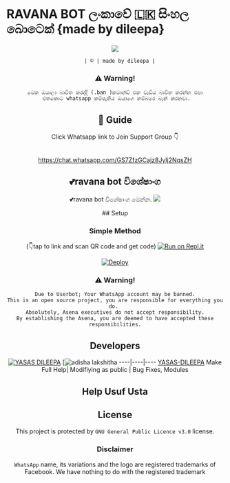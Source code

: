 #      RAVANA BOT ලංකාවේ 🇱🇰 සිංහල බොටෙක් {made by dileepa}


<div align="center">
  <img border-radius: 50px src="https://telegra.ph/file/7de56858209649d760d99.jpg" >
  <p align="center">

    
       | © | made by dileepa |
    
    
### ⚠️ Warning! 
```
මෙක ඔයාලා බාවිත කරද්දි (.ban )කමාන්ඩ් එක වැඩිය බාවිත කරන්න එපා
 එතකොට whatsapp කම්පැනිය ඔයාගෙ නම්බරෙ බැන් කරනවා.
```
## 📢 Guide
Click Whatsapp link to Join Support Group 👇
<br>
<br>
  

https://chat.whatsapp.com/GS7ZfzGCajz8Jylj2NqsZH
  <div align="center">
       
  </div>
  
  ## 💕ravana bot විශේෂාංග
💕ravana bot විශේෂාංග මෙන්න.
<a href="https://github.com/yasasdileepa/SL-maraya">
    <img src="https://img.shields.io/badge/Click%20here-purple&style=plastic">

  </a>
## Setup
<div align="center">

  ### Simple Method
  (👇tap to link and scan QR code and get code)
[![Run on Repl.it](https://repl.it/badge/github/quiec/RAVANA)](https://replit.com/@KgAmda/KingRvana?v=1)

[![Deploy](https://www.herokucdn.com/deploy/button.svg)](https://heroku.com/deploy?template=https://github.com/yasasdileepa/slDILEEPA)
     </div>
### ⚠️ Warning! 
```
Due to Userbot; Your WhatsApp account may be banned.
This is an open source project, you are responsible for everything you do. 
Absolutely, Asena executives do not accept responsibility.
By establishing the Asena, you are deemed to have accepted these responsibilities.
```

## Developers
  <div align="center">
    
  [![YASAS DILEEPA](https://github.com/yasasdileepa.png?size=100)](https://github.com/yasasdileepa) [![adisha lakshitha](https://github.com/adisha.png?size=50)
----|----|----
[YASAS-DILEEPA](https://github.com/yasasdileepa)
Make Full Help| Modifiying  as   public | Bug Fixes, Modules
  </div>
    
##  Help  Usuf Usta

## License
This project is protected by `GNU General Public Licence v3.0` license.

### Disclaimer
`WhatsApp` name, its variations and the logo are registered trademarks of Facebook. We have nothing to do with the registered trademark
